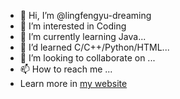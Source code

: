 - 👋 Hi, I’m @lingfengyu-dreaming
- 👀 I’m interested in Coding
- 🌱 I’m currently learning Java...
- 🌱 I’d learned C/C++/Python/HTML...
- 💞️ I’m looking to collaborate on ...
- 📫 How to reach me ...
- Learn more in [my website](https://lingfengyu-dreaming.github.io)

<!---
lingfengyu-dreaming/lingfengyu-dreaming is a ✨ special ✨ repository because its `README.md` (this file) appears on your GitHub profile.
You can click the Preview link to take a look at your changes.
--->
